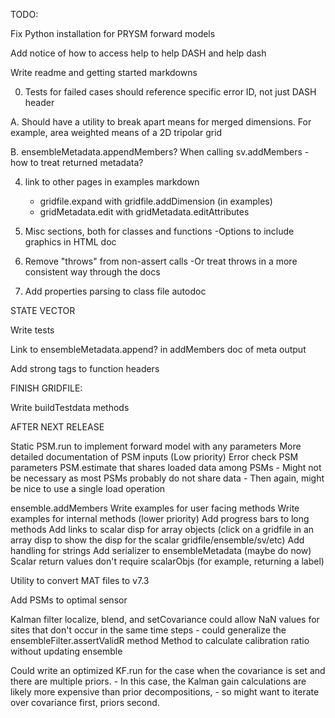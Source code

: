 TODO:

Fix Python installation for PRYSM forward models

Add notice of how to access help to help DASH and help dash

Write readme and getting started markdowns

0. Tests for failed cases should reference specific error ID, not just DASH header

A. Should have a utility to break apart means for merged dimensions. For example,
area weighted means of a 2D tripolar grid

B. ensembleMetadata.appendMembers?
When calling sv.addMembers - how to treat returned metadata?

4. link to other pages in examples markdown
    - gridfile.expand with gridfile.addDimension (in examples)
    - gridMetadata.edit with gridMetadata.editAttributes


8. Misc sections, both for classes and functions
   -Options to include graphics in HTML doc
   
9. Remove "throws" from non-assert calls
    -Or treat throws in a more consistent way through the docs

10. Add properties parsing to class file autodoc


STATE VECTOR

Write tests

Link to ensembleMetadata.append? in addMembers doc of meta output

Add strong tags to function headers


FINISH GRIDFILE:

Write buildTestdata methods


AFTER NEXT RELEASE

Static PSM.run to implement forward model with any parameters
More detailed documentation of PSM inputs
(Low priority) Error check PSM parameters
PSM.estimate that shares loaded data among PSMs
    - Might not be necessary as most PSMs probably do not share data
    - Then again, might be nice to use a single load operation

ensemble.addMembers
Write examples for user facing methods
Write examples for internal methods (lower priority)
Add progress bars to long methods
Add links to scalar disp for array objects (click on a gridfile in an array disp to show the disp for the scalar gridfile/ensemble/sv/etc)
Add handling for <missing> strings
Add serializer to ensembleMetadata (maybe do now)
Scalar return values don't require scalarObjs (for example, returning a label)

Utility to convert MAT files to v7.3

Add PSMs to optimal sensor

Kalman filter localize, blend, and setCovariance could allow NaN values for sites that don't occur in the same time steps
    - could generalize the ensembleFilter.assertValidR method
Method to calculate calibration ratio without updating ensemble

Could write an optimized KF.run for the case when the covariance is set and there are multiple priors.
    - In this case, the Kalman gain calculations are likely more expensive than prior decompositions,
    - so might want to iterate over covariance first, priors second.